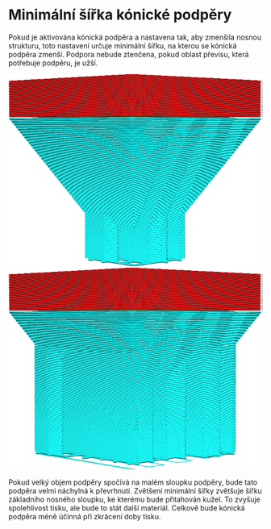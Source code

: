 Minimální šířka kónické podpěry
====
Pokud je aktivována kónická podpěra a nastavena tak, aby zmenšila nosnou strukturu, toto nastavení určuje minimální šířku, na kterou se kónická podpěra zmenší. Podpora nebude ztenčena, pokud oblast převisu, která potřebuje podpěru, je užší.

![Minimální šířka 5 mm](../../../articles/images/support_conical_enabled.png)
![Minimální šířka 15 mm](../../../articles/images/support_conical_min_width_20.png)

Pokud velký objem podpěry spočívá na malém sloupku podpěry, bude tato podpěra velmi náchylná k převrhnutí. Zvětšení minimální šířky zvětšuje šířku základního nosného sloupku, ke kterému bude přitahován kužel. To zvyšuje spolehlivost tisku, ale bude to stát další materiál. Celkově bude kónická podpěra méně účinná při zkrácení doby tisku.